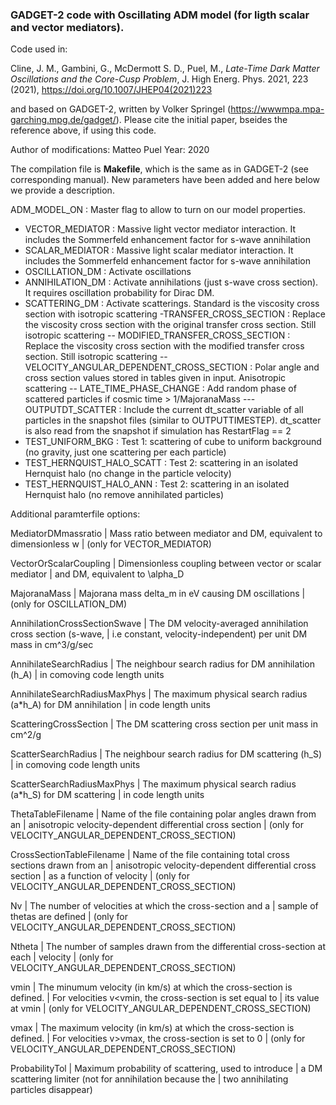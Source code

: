 ### GADGET-2 code with Oscillating ADM model (for ligth scalar and vector mediators). 

Code used in:

Cline, J. M., Gambini, G., McDermott S. D., Puel, M., *Late-Time Dark Matter Oscillations and the Core-Cusp Problem*, J. High Energ. Phys. 2021, 223 (2021), https://doi.org/10.1007/JHEP04(2021)223

and based on GADGET-2, written by Volker Springel (https://wwwmpa.mpa-garching.mpg.de/gadget/). Please cite the initial paper, bseides the reference above, if using this code.

Author of modifications: Matteo Puel
Year: 2020


The compilation file is **Makefile**, which is the same as in GADGET-2 (see corresponding manual). New parameters have been added and here below we provide a description.

ADM_MODEL_ON : Master flag to allow to turn on our model properties.
- VECTOR_MEDIATOR : Massive light vector mediator interaction. It includes the Sommerfeld enhancement factor for s-wave annihilation
- SCALAR_MEDIATOR : Massive light scalar mediator interaction. It includes the Sommerfeld enhancement factor for s-wave annihilation
- OSCILLATION_DM : Activate oscillations
- ANNIHILATION_DM : Activate annihilations (just s-wave cross section). It requires oscillation probability for Dirac DM. 
- SCATTERING_DM : Activate scatterings. Standard is the viscosity cross section with isotropic scattering
  -TRANSFER_CROSS_SECTION : Replace the viscosity cross section with the original transfer cross section. Still isotropic scattering
-- MODIFIED_TRANSFER_CROSS_SECTION : Replace the viscosity cross section with the modified transfer cross section. Still isotropic scattering
-- VELOCITY_ANGULAR_DEPENDENT_CROSS_SECTION : Polar angle and cross section values stored in tables given in input. Anisotropic scattering
-- LATE_TIME_PHASE_CHANGE : Add random phase of scattered particles if cosmic time > 1/MajoranaMass
--- OUTPUTDT_SCATTER : Include the current dt_scatter variable of all particles in the snapshot files (similar to OUTPUTTIMESTEP). dt_scatter is also read from the snapshot if simulation has RestartFlag == 2
- TEST_UNIFORM_BKG : Test 1: scattering of cube to uniform background (no gravity, just one scattering per each particle)
- TEST_HERNQUIST_HALO_SCATT : Test 2: scattering in an isolated Hernquist halo (no change in the particle velocity)
- TEST_HERNQUIST_HALO_ANN : Test 2: scattering in an isolated Hernquist halo (no remove annihilated particles)


Additional paramterfile options:

  MediatorDMmassratio
  |	 Mass ratio between mediator and DM, equivalent to dimensionless w 
  |	 (only for VECTOR_MEDIATOR)

  VectorOrScalarCoupling
  |  Dimensionless coupling between vector or scalar mediator 
  |  and DM, equivalent to \alpha_D


  MajoranaMass
  |  Majorana mass delta_m in eV causing DM oscillations 
  |  (only for OSCILLATION_DM)


  AnnihilationCrossSectionSwave
  |  The DM velocity-averaged annihilation cross section (s-wave, 
  |  i.e constant, velocity-independent) per unit DM mass in cm^3/g/sec
  
  AnnihilateSearchRadius
  |  The neighbour search radius for DM annihilation (h_A) 
  |	 in comoving code length units
  
  AnnihilateSearchRadiusMaxPhys
  |  The maximum physical search radius (a*h_A) for DM annihilation
  |  in code length units


  ScatteringCrossSection
  |  The DM scattering cross section per unit mass in cm^2/g
  
  ScatterSearchRadius
  |  The neighbour search radius for DM scattering (h_S) 
  |	 in comoving code length units
  
  ScatterSearchRadiusMaxPhys
  |  The maximum physical search radius (a*h_S) for DM scattering 
  |  in code length units
  
  ThetaTableFilename
  |  Name of the file containing polar angles drawn from an 
  |  anisotropic velocity-dependent differential cross section
  |	 (only for VELOCITY_ANGULAR_DEPENDENT_CROSS_SECTION)
  
  CrossSectionTableFilename
  |  Name of the file containing total cross sections drawn from an 
  |  anisotropic velocity-dependent differential cross section 
  |  as a function of velocity
  |	 (only for VELOCITY_ANGULAR_DEPENDENT_CROSS_SECTION)
  
  Nv
  |  The number of velocities at which the cross-section and a 
  |	 sample of thetas are defined
  |	 (only for VELOCITY_ANGULAR_DEPENDENT_CROSS_SECTION)
  
  Ntheta
  |  The number of samples drawn from the differential cross-section at each
  |  velocity
  |	 (only for VELOCITY_ANGULAR_DEPENDENT_CROSS_SECTION)

  vmin
  |  The minumum velocity (in km/s) at which the cross-section is defined.
  |  For velocities v<vmin, the cross-section is set equal to 
  |	 its value at vmin
  |	 (only for VELOCITY_ANGULAR_DEPENDENT_CROSS_SECTION)

  vmax
  |  The maximum velocity (in km/s) at which the cross-section is defined.
  |  For velocities v>vmax, the cross-section is set to 0
  |	 (only for VELOCITY_ANGULAR_DEPENDENT_CROSS_SECTION)

  ProbabilityTol
  |  Maximum probability of scattering, used to introduce
  |  a DM scattering limiter (not for annihilation because the 
  |	 two annihilating particles disappear)

